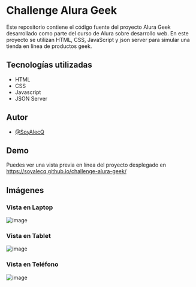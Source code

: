 
# Challenge Alura Geek

Este repositorio contiene el código fuente del proyecto Alura Geek desarrollado como parte del curso de Alura sobre desarrollo web. En este proyecto se utilizan HTML, CSS, JavaScript y json server para simular una tienda en línea de productos geek.

## Tecnologías utilizadas

- HTML
- CSS
- Javascript
- JSON Server

## Autor

- [@SoyAlecQ](https://github.com/SoyAlecQ)

## Demo

Puedes ver una vista previa en línea del proyecto desplegado en https://soyalecq.github.io/challenge-alura-geek/

## Imágenes

### Vista en Laptop

![image](https://github.com/SoyAlecQ/challenge-alura-geek/assets/61298983/4994f24d-9011-4f29-b724-a555858ca6a0)

### Vista en Tablet

![image](https://github.com/SoyAlecQ/challenge-alura-geek/assets/61298983/483c4ee6-02cd-452b-a509-db249f914219)

### Vista en Teléfono

![image](https://github.com/SoyAlecQ/challenge-alura-geek/assets/61298983/a9aadf34-0bdf-499c-a1c9-ab052e7d4142)
